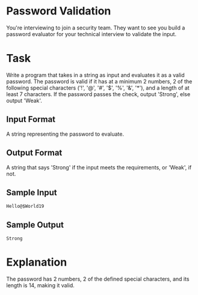 # Password Validation
You're interviewing to join a security team. They want to see you build a password evaluator for your technical interview to validate the input.

# Task
Write a program that takes in a string as input and evaluates it as a valid password. The password is valid if it has at a minimum 2 numbers, 2 of the following special characters ('!', '@', '#', '$', '%', '&', '*'), and a length of at least 7 characters.
If the password passes the check, output 'Strong', else output 'Weak'.

## Input Format
A string representing the password to evaluate.

## Output Format
A string that says 'Strong' if the input meets the requirements, or 'Weak', if not.

## Sample Input
`Hello@$World19`

## Sample Output
`Strong`

# Explanation
The password has 2 numbers, 2 of the defined special characters, and its length is 14, making it valid.
